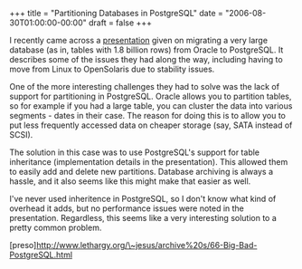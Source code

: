 +++
title = "Partitioning Databases in PostgreSQL"
date = "2006-08-30T01:00:00-00:00"
draft = false
+++

I recently came across a [presentation](preso) given on migrating a very
large database (as in, tables with 1.8 billion rows) from Oracle to
PostgreSQL. It describes some of the issues they had along the way,
including having to move from Linux to OpenSolaris due to stability
issues.

One of the more interesting challenges they had to solve was the lack of
support for partitioning in PostgreSQL. Oracle allows you to partition
tables, so for example if you had a large table, you can cluster the
data into various segments - dates in their case. The reason for doing
this is to allow you to put less frequently accessed data on cheaper
storage (say, SATA instead of SCSI).

The solution in this case was to use PostgreSQL's support for table
inheritance (implementation details in the presentation). This allowed
them to easily add and delete new partitions. Database archiving is
always a hassle, and it also seems like this might make that easier as
well.

I've never used inheritence in PostgreSQL, so I don't know what kind of
overhead it adds, but no performance issues were noted in the
presentation. Regardless, this seems like a very interesting solution to
a pretty common problem.

\[preso\]http://www.lethargy.org/\~jesus/archive%20s/66-Big-Bad-PostgreSQL.html

